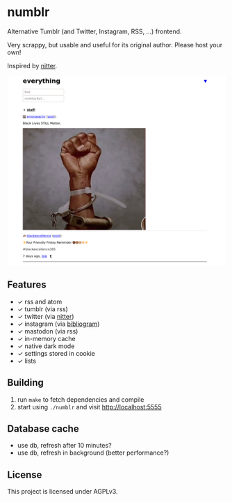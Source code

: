 # numblr

Alternative Tumblr (and Twitter, Instagram, RSS, ...) frontend.

Very scrappy, but usable and useful for its original author.  Please
host your own!

Inspired by [nitter](https://github.com/zedeus/nitter).

![screenshot of the main page](./screenshot.png)

## Features

- ✓ rss and atom
- ✓ tumblr (via rss)
- ✓ twitter (via [nitter](https://github.com/zedeus/nitter))
- ✓ instagram (via [bibliogram](https://sr.ht/~cadence/bibliogram))
- ✓ mastodon (via rss)
- ✓ in-memory cache
- ✓ native dark mode
- ✓ settings stored in cookie
- ✓ lists

## Building

1. run `make` to fetch dependencies and compile
2. start using `./numblr` and visit <http://localhost:5555>

## Database cache

- use db, refresh after 10 minutes?
- use db, refresh in background (better performance?)

## License

This project is licensed under AGPLv3.

